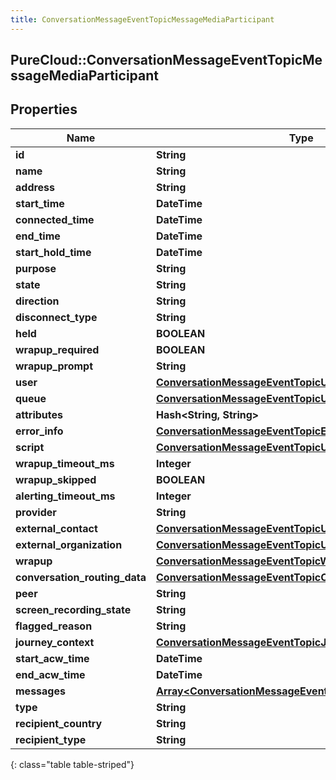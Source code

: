 ```yaml
---
title: ConversationMessageEventTopicMessageMediaParticipant
---
```

## PureCloud::ConversationMessageEventTopicMessageMediaParticipant

## Properties

|Name | Type | Description | Notes|
|------------ | ------------- | ------------- | -------------|
| **id** | **String** |  | [optional] |
| **name** | **String** |  | [optional] |
| **address** | **String** |  | [optional] |
| **start_time** | **DateTime** |  | [optional] |
| **connected_time** | **DateTime** |  | [optional] |
| **end_time** | **DateTime** |  | [optional] |
| **start_hold_time** | **DateTime** |  | [optional] |
| **purpose** | **String** |  | [optional] |
| **state** | **String** |  | [optional] |
| **direction** | **String** |  | [optional] |
| **disconnect_type** | **String** |  | [optional] |
| **held** | **BOOLEAN** |  | [optional] |
| **wrapup_required** | **BOOLEAN** |  | [optional] |
| **wrapup_prompt** | **String** |  | [optional] |
| **user** | [**ConversationMessageEventTopicUriReference**](ConversationMessageEventTopicUriReference.html) |  | [optional] |
| **queue** | [**ConversationMessageEventTopicUriReference**](ConversationMessageEventTopicUriReference.html) |  | [optional] |
| **attributes** | **Hash&lt;String, String&gt;** |  | [optional] |
| **error_info** | [**ConversationMessageEventTopicErrorBody**](ConversationMessageEventTopicErrorBody.html) |  | [optional] |
| **script** | [**ConversationMessageEventTopicUriReference**](ConversationMessageEventTopicUriReference.html) |  | [optional] |
| **wrapup_timeout_ms** | **Integer** |  | [optional] |
| **wrapup_skipped** | **BOOLEAN** |  | [optional] |
| **alerting_timeout_ms** | **Integer** |  | [optional] |
| **provider** | **String** |  | [optional] |
| **external_contact** | [**ConversationMessageEventTopicUriReference**](ConversationMessageEventTopicUriReference.html) |  | [optional] |
| **external_organization** | [**ConversationMessageEventTopicUriReference**](ConversationMessageEventTopicUriReference.html) |  | [optional] |
| **wrapup** | [**ConversationMessageEventTopicWrapup**](ConversationMessageEventTopicWrapup.html) |  | [optional] |
| **conversation_routing_data** | [**ConversationMessageEventTopicConversationRoutingData**](ConversationMessageEventTopicConversationRoutingData.html) |  | [optional] |
| **peer** | **String** |  | [optional] |
| **screen_recording_state** | **String** |  | [optional] |
| **flagged_reason** | **String** |  | [optional] |
| **journey_context** | [**ConversationMessageEventTopicJourneyContext**](ConversationMessageEventTopicJourneyContext.html) |  | [optional] |
| **start_acw_time** | **DateTime** |  | [optional] |
| **end_acw_time** | **DateTime** |  | [optional] |
| **messages** | [**Array&lt;ConversationMessageEventTopicMessageDetails&gt;**](ConversationMessageEventTopicMessageDetails.html) |  | [optional] |
| **type** | **String** |  | [optional] |
| **recipient_country** | **String** |  | [optional] |
| **recipient_type** | **String** |  | [optional] |
{: class="table table-striped"}


